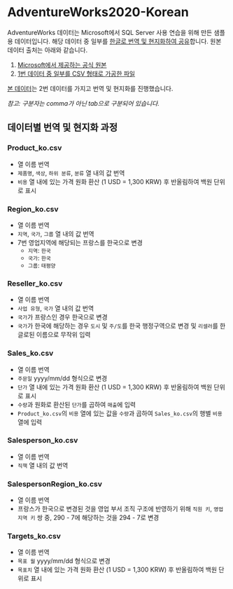 # AdventureWorks2020-Korean
AdventureWorks 데이터는 Microsoft에서 SQL Server 사용 연습을 위해 만든 샘플용 데이터입니다. 해당 데이터 중 일부를 [한글로 번역 및 현지화하여 공유](https://github.com/EDA-study/AdventureWorks2020-Korean/tree/main/data)합니다. 원본 데이터 출처는 아래와 같습니다. 
  1. [Microsoft에서 제공하는 공식 원본](https://learn.microsoft.com/en-us/sql/samples/adventureworks-install-configure?view=sql-server-ver16&tabs=ssms)
  2. [1번 데이터 중 일부를 CSV 형태로 가공한 파일](https://www.kaggle.com/datasets/algorismus/adventure-works-in-excel-tables/data)

[본 데이터](https://github.com/EDA-study/AdventureWorks2020-Korean/tree/main/data)는 2번 데이터를 가지고 번역 및 현지화를 진행했습니다. 

_참고: 구분자는 comma가 아닌 tab으로 구분되어 있습니다._

## 데이터별 번역 및 현지화 과정

### Product_ko.csv
  - 열 이름 번역
  - `제품명`, `색상`, `하위 분류`, `분류` 열 내의 값 번역
  - `비용` 열 내에 있는 가격 원화 환산 (1 USD = 1,300 KRW) 후 반올림하여 백원 단위로 표시
 
### Region_ko.csv
  - 열 이름 번역
  - `지역`, `국가`, `그룹` 열 내의 값 번역
  - 7번 영업지역에 해당되는 프랑스를 한국으로 변경
    - `지역`: `한국`
    - `국가`: `한국`
    - `그룹`: `태평양`

### Reseller_ko.csv
  - 열 이름 번역
  - `사업 유형`, `국가` 열 내의 값 번역
  - `국가`가 프랑스인 경우 한국으로 변경
  - `국가`가 한국에 해당하는 경우 `도시` 및 `주/도`를 한국 행정구역으로 변경 및 `리셀러`를 한글로된 이름으로 무작위 입력

### Sales_ko.csv
  - 열 이름 번역
  - `주문일` yyyy/mm/dd 형식으로 변경
  - `단가` 열 내에 있는 가격 원화 환산 (1 USD = 1,300 KRW) 후 반올림하여 백원 단위로 표시
  - `수량`과 원화로 환산된 `단가`를 곱하여 `매출`에 입력
  - `Product_ko.csv`의 `비용` 열에 있는 값을 `수량`과 곱하여 `Sales_ko.csv`의 행별 `비용` 열에 입력

### Salesperson_ko.csv
  - 열 이름 번역
  - `직책` 열 내의 값 번역

### SalespersonRegion_ko.csv
  - 열 이름 번역
  - 프랑스가 한국으로 변경된 것을 영업 부서 조직 구조에 반영하기 위해 `직원 키`, `영업지역 키` 쌍 중, 290 - 7에 해당하는 것을 294 - 7로 변경

### Targets_ko.csv
  - 열 이름 번역
  - `목표 월` yyyy/mm/dd 형식으로 변경
  - `목표치` 열 내에 있는 가격 원화 환산 (1 USD = 1,300 KRW) 후 반올림하여 백원 단위로 표시

